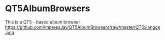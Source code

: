 # QT5AlbumBrowsers
This is a QT5 - based album browser
https://github.com/impressJay/QT5AlbumBrowsers/raw/master/QT5xiangce.png
